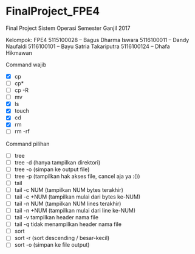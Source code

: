 # FinalProject_FPE4
Final Project Sistem Operasi Semester Ganjil 2017

Kelompok: FPE4
5115100028 		–	Bagus Dharma Iswara
5116100011		–	Dandy Naufaldi
5116100101		–	Bayu Satria Takariputra
5116100124		–	Dhafa Hikmawan

Command wajib
- [x] cp
- [ ] cp*
- [ ] cp -R
- [ ] mv
- [x] ls
- [x] touch
- [x] cd
- [x] rm
- [ ] rm -rf

Command pilihan
- [ ] tree
- [ ] tree -d (hanya tampilkan direktori)
- [ ] tree -o (simpan ke output file)
- [ ] tree -p (tampilkan hak akses file, cancel aja ya :())
- [ ] tail
- [ ] tail -c NUM (tampilkan NUM bytes terakhir)
- [ ] tail -c +NUM (tampilkan mulai dari bytes ke-NUM)
- [ ] tail -n NUM (tampilkan NUM lines terakhir)
- [ ] tail -n +NUM (tampilkan mulai dari line ke-NUM)
- [ ] tail -v tampilkan header nama file
- [ ] tail -q tidak menampilkan header nama file
- [ ] sort
- [ ] sort -r (sort descending / besar-kecil)
- [ ] sort -o (simpan ke file output)